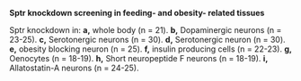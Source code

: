 **Sptr knockdown screening in feeding- and obesity- related tissues**

Sptr knockdown in: **a,** whole body (n = 21). **b,** Dopaminergic neurons (n = 23-25). **c,** Serotonergic neurons (n = 30). **d,** Serotonergic neuron (n = 30). **e,** obesity blocking neuron (n = 25). **f,** insulin producing cells (n = 22-23). **g,** Oenocytes (n = 18-19). **h,** Short neuropeptide F neurons (n = 18-19). **i,** Allatostatin-A neurons (n = 24-25).
